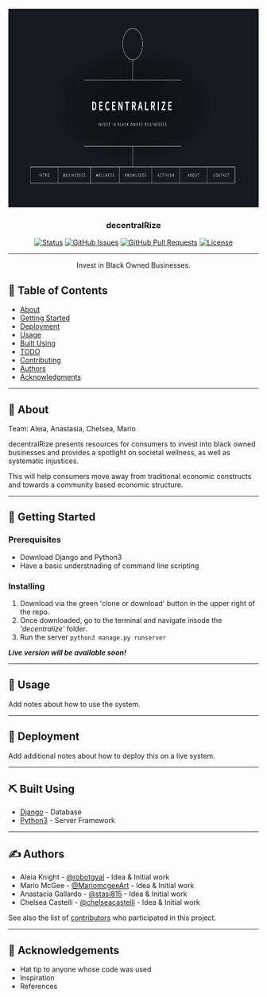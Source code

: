 <p align="center">
  <a href="" rel="noopener">
 <img width=700px height=400px src="home.png" alt="Project logo"></a>
</p>

<h3 align="center">decentralRize</h3>

<div align="center">

[![Status](https://img.shields.io/badge/status-active-success.svg)]()
[![GitHub Issues](https://img.shields.io/github/issues/kylelobo/The-Documentation-Compendium.svg)](https://github.com/kylelobo/The-Documentation-Compendium/issues)
[![GitHub Pull Requests](https://img.shields.io/github/issues-pr/kylelobo/The-Documentation-Compendium.svg)](https://github.com/kylelobo/The-Documentation-Compendium/pulls)
[![License](https://img.shields.io/badge/license-MIT-blue.svg)](/LICENSE)

</div>

---

<p align="center"> Invest in Black Owned Businesses. 
    <br> 
</p>

## 📝 Table of Contents

- [About](#about)
- [Getting Started](#getting_started)
- [Deployment](#deployment)
- [Usage](#usage)
- [Built Using](#built_using)
- [TODO](../TODO.md)
- [Contributing](../CONTRIBUTING.md)
- [Authors](#authors)
- [Acknowledgments](#acknowledgement)

---

## 🧐 About <a name = "about"></a>

Team: Aleia, Anastasia, Chelsea, Mario

decentralRize presents resources for consumers to invest into black owned businesses and provides a spotlight on societal wellness, as well as systematic injustices.

This will help consumers move away from traditional economic constructs and towards a community based economic structure. 

---

## 🏁 Getting Started <a name = "getting_started"></a>

### Prerequisites

- Download Django and Python3  
- Have a basic understnading of command line scripting


### Installing

1. Download via the green 'clone or download' button in the upper right of the repo. 
2. Once downloaded, go to the terminal and navigate insode the _'decentralize'_ folder.
3. Run the server `python3 manage.py runserver`  

***Live version will be available soon!***


---

## 🎈 Usage <a name="usage"></a>

Add notes about how to use the system.


----

## 🚀 Deployment <a name = "deployment"></a>

Add additional notes about how to deploy this on a live system.

---

## ⛏️ Built Using <a name = "built_using"></a>

- [Django](https://www.djangoproject.com/) - Database
- [Python3](https://python.org/) - Server Framework

---

## ✍️ Authors <a name = "authors"></a>

- Aleia Knight - [@robotgyal](https://github.com/robotgyal) - Idea & Initial work
- Mario McGee - [@MariomcgeeArt](https://github.com/MariomcgeeArt) - Idea & Initial work
- Anastacia Gallardo - [@stasi815](https://github.com/stasi815) - Idea & Initial work
- Chelsea Castelli - [@chelseacastelli](https://github.com/chelseacastelli) - Idea & Initial work

See also the list of [contributors](https://github.com/kylelobo/The-Documentation-Compendium/contributors) who participated in this project.

---

## 🎉 Acknowledgements <a name = "acknowledgement"></a>

- Hat tip to anyone whose code was used
- Inspiration
- References

